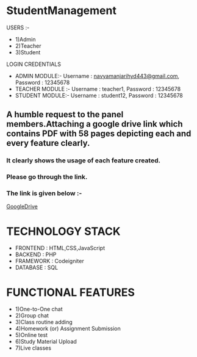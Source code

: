 # StudentManagement

USERS :-

* 1)Admin
* 2)Teacher
* 3)Student

LOGIN CREDENTIALS

* ADMIN MODULE:-
Username  : navyamanjarihyd443@gmail.com,
Password    : 12345678
* TEACHER MODULE :-
Username : teacher1,
Password : 12345678
* STUDENT MODULE:-
Username : student12,
Password : 12345678


## A humble request to the panel members.Attaching a google drive link which contains PDF with 58 pages depicting each and every feature clearly.
### It clearly shows the usage of each feature created.
### Please go through the link.
### The link is given below :-

[GoogleDrive](https://drive.google.com/file/d/1W35S0EUYfvR3t1D79e_q8mqjX5CtX09X/view?usp=sharing)


# TECHNOLOGY STACK

* FRONTEND : HTML,CSS,JavaScript
* BACKEND  : PHP
* FRAMEWORK : Codeigniter
* DATABASE : SQL

# FUNCTIONAL FEATURES

* 1)One-to-One chat
* 2)Group chat
* 3)Class routine adding
* 4)Homework (or) Assignment Submission
* 5)Online test
* 6)Study Material Upload
* 7)Live classes

